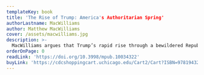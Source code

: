 ```yaml
---
templateKey: book
title: 'The Rise of Trump: America's Authoritarian Spring'
authorLastname: MacWilliams
author: Matthew MacWilliams
cover: /assets/macwilliams.jpg
description: >-
  MacWilliams argues that Trump’s rapid rise through a bewildered Republican Party hierarchy is no anomaly -- it is the most recent expression of a long-standing theme in American political life.
orderOnPage: 0
readLink: 'https://doi.org/10.3998/mpub.10034322'
buyLink: 'https://cdcshoppingcart.uchicago.edu/Cart2/Cart?ISBN=9781943208029&PRESS=amherst'
---
```


